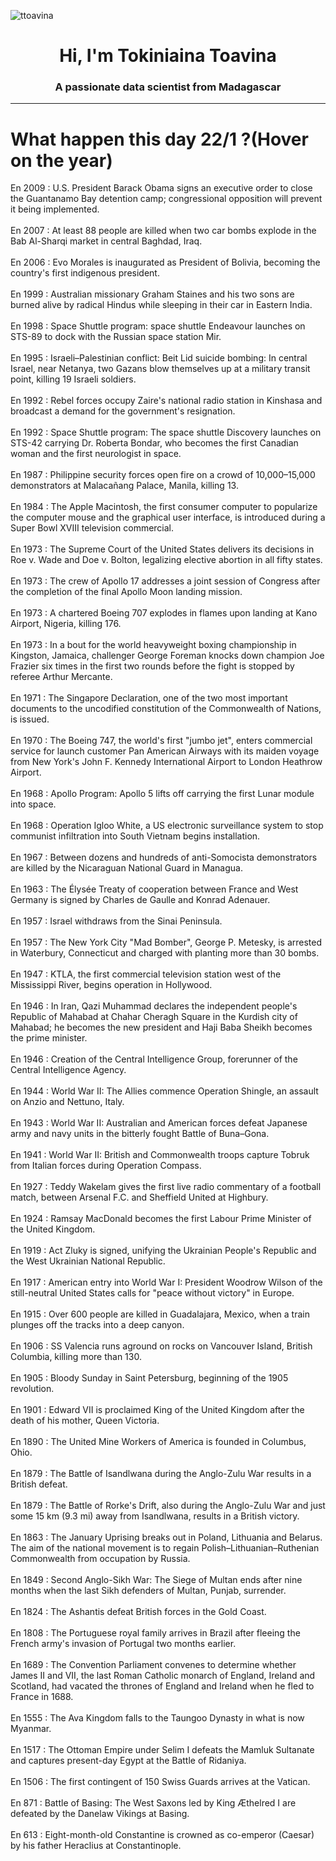 
<p align="left"> <img src="https://komarev.com/ghpvc/?username=ttoavina&label=Profile%20views&color=0e75b6&style=flat" alt="ttoavina" /> </p>
<h1 align="center">Hi, I'm Tokiniaina Toavina</h1>
<h3 align="center">A passionate data scientist from Madagascar</h3>
    
<hr/>
<h1> What happen this day 22/1 ?(Hover on the year)</h1>

En 2009 : U.S. President Barack Obama signs an executive order to close the Guantanamo Bay detention camp; congressional opposition will prevent it being implemented.
<br/><br/>
En 2007 : At least 88 people are killed when two car bombs explode in the Bab Al-Sharqi market in central Baghdad, Iraq.
<br/><br/>
En 2006 : Evo Morales is inaugurated as President of Bolivia, becoming the country's first indigenous president.
<br/><br/>
En 1999 : Australian missionary Graham Staines and his two sons are burned alive by radical Hindus while sleeping in their car in Eastern India.
<br/><br/>
En 1998 : Space Shuttle program: space shuttle Endeavour launches on STS-89 to dock with the Russian space station Mir.
<br/><br/>
En 1995 : Israeli–Palestinian conflict: Beit Lid suicide bombing: In central Israel, near Netanya, two Gazans blow themselves up at a military transit point, killing 19 Israeli soldiers.
<br/><br/>
En 1992 : Rebel forces occupy Zaire's national radio station in Kinshasa and broadcast a demand for the government's resignation.
<br/><br/>
En 1992 : Space Shuttle program: The space shuttle Discovery launches on STS-42 carrying Dr. Roberta Bondar, who becomes the first Canadian woman and the first neurologist in space.
<br/><br/>
En 1987 : Philippine security forces open fire on a crowd of 10,000–15,000 demonstrators at Malacañang Palace, Manila, killing 13.
<br/><br/>
En 1984 : The Apple Macintosh, the first consumer computer to popularize the computer mouse and the graphical user interface, is introduced during a Super Bowl XVIII television commercial.
<br/><br/>
En 1973 : The Supreme Court of the United States delivers its decisions in Roe v. Wade and Doe v. Bolton, legalizing elective abortion in all fifty states.
<br/><br/>
En 1973 : The crew of Apollo 17 addresses a joint session of Congress after the completion of the final Apollo Moon landing mission.
<br/><br/>
En 1973 : A chartered Boeing 707 explodes in flames upon landing at Kano Airport, Nigeria, killing 176.
<br/><br/>
En 1973 : In a bout for the world heavyweight boxing championship in Kingston, Jamaica, challenger George Foreman knocks down champion Joe Frazier six times in the first two rounds before the fight is stopped by referee Arthur Mercante.
<br/><br/>
En 1971 : The Singapore Declaration, one of the two most important documents to the uncodified constitution of the Commonwealth of Nations, is issued.
<br/><br/>
En 1970 : The Boeing 747, the world's first "jumbo jet", enters commercial service for launch customer Pan American Airways with its maiden voyage from New York's John F. Kennedy International Airport to London Heathrow Airport.
<br/><br/>
En 1968 : Apollo Program: Apollo 5 lifts off carrying the first Lunar module into space.
<br/><br/>
En 1968 : Operation Igloo White, a US electronic surveillance system to stop communist infiltration into South Vietnam begins installation.
<br/><br/>
En 1967 : Between dozens and hundreds of anti-Somocista demonstrators are killed by the Nicaraguan National Guard in Managua.
<br/><br/>
En 1963 : The Élysée Treaty of cooperation between France and West Germany is signed by Charles de Gaulle and Konrad Adenauer.
<br/><br/>
En 1957 : Israel withdraws from the Sinai Peninsula.
<br/><br/>
En 1957 : The New York City "Mad Bomber", George P. Metesky, is arrested in Waterbury, Connecticut and charged with planting more than 30 bombs.
<br/><br/>
En 1947 : KTLA, the first commercial television station west of the Mississippi River, begins operation in Hollywood.
<br/><br/>
En 1946 : In Iran, Qazi Muhammad declares the independent people's Republic of Mahabad at Chahar Cheragh Square in the Kurdish city of Mahabad; he becomes the new president and Haji Baba Sheikh becomes the prime minister.
<br/><br/>
En 1946 : Creation of the Central Intelligence Group, forerunner of the Central Intelligence Agency.
<br/><br/>
En 1944 : World War II: The Allies commence Operation Shingle, an assault on Anzio and Nettuno, Italy.
<br/><br/>
En 1943 : World War II: Australian and American forces defeat Japanese army and navy units in the bitterly fought Battle of Buna–Gona.
<br/><br/>
En 1941 : World War II: British and Commonwealth troops capture Tobruk from Italian forces during Operation Compass.
<br/><br/>
En 1927 : Teddy Wakelam gives the first live radio commentary of a football match, between Arsenal F.C. and Sheffield United at Highbury.
<br/><br/>
En 1924 : Ramsay MacDonald becomes the first Labour Prime Minister of the United Kingdom.
<br/><br/>
En 1919 : Act Zluky is signed, unifying the Ukrainian People's Republic and the West Ukrainian National Republic.
<br/><br/>
En 1917 : American entry into World War I: President Woodrow Wilson of the still-neutral United States calls for "peace without victory" in Europe.
<br/><br/>
En 1915 : Over 600 people are killed in Guadalajara, Mexico, when a train plunges off the tracks into a deep canyon.
<br/><br/>
En 1906 : SS Valencia runs aground on rocks on Vancouver Island, British Columbia, killing more than 130.
<br/><br/>
En 1905 : Bloody Sunday in Saint Petersburg, beginning of the 1905 revolution.
<br/><br/>
En 1901 : Edward VII is proclaimed King of the United Kingdom after the death of his mother, Queen Victoria.
<br/><br/>
En 1890 : The United Mine Workers of America is founded in Columbus, Ohio.
<br/><br/>
En 1879 : The Battle of Isandlwana during the Anglo-Zulu War results in a British defeat.
<br/><br/>
En 1879 : The Battle of Rorke's Drift, also during the Anglo-Zulu War and just some 15 km (9.3 mi) away from Isandlwana, results in a British victory.
<br/><br/>
En 1863 : The January Uprising breaks out in Poland, Lithuania and Belarus. The aim of the national movement is to regain Polish–Lithuanian–Ruthenian Commonwealth from occupation by Russia.
<br/><br/>
En 1849 : Second Anglo-Sikh War: The Siege of Multan ends after nine months when the last Sikh defenders of Multan, Punjab, surrender.
<br/><br/>
En 1824 : The Ashantis defeat British forces in the Gold Coast.
<br/><br/>
En 1808 : The Portuguese royal family arrives in Brazil after fleeing the French army's invasion of Portugal two months earlier.
<br/><br/>
En 1689 : The Convention Parliament convenes to determine whether James II and VII, the last Roman Catholic monarch of England, Ireland and Scotland, had vacated the thrones of England and Ireland when he fled to France in 1688.
<br/><br/>
En 1555 : The Ava Kingdom falls to the Taungoo Dynasty in what is now Myanmar.
<br/><br/>
En 1517 : The Ottoman Empire under Selim I defeats the Mamluk Sultanate and captures present-day Egypt at the Battle of Ridaniya.
<br/><br/>
En 1506 : The first contingent of 150 Swiss Guards arrives at the Vatican.
<br/><br/>
En 871 : Battle of Basing: The West Saxons led by King Æthelred I are defeated by the Danelaw Vikings at Basing.
<br/><br/>
En 613 : Eight-month-old Constantine is crowned as co-emperor (Caesar) by his father Heraclius at Constantinople.
<br/><br/>

